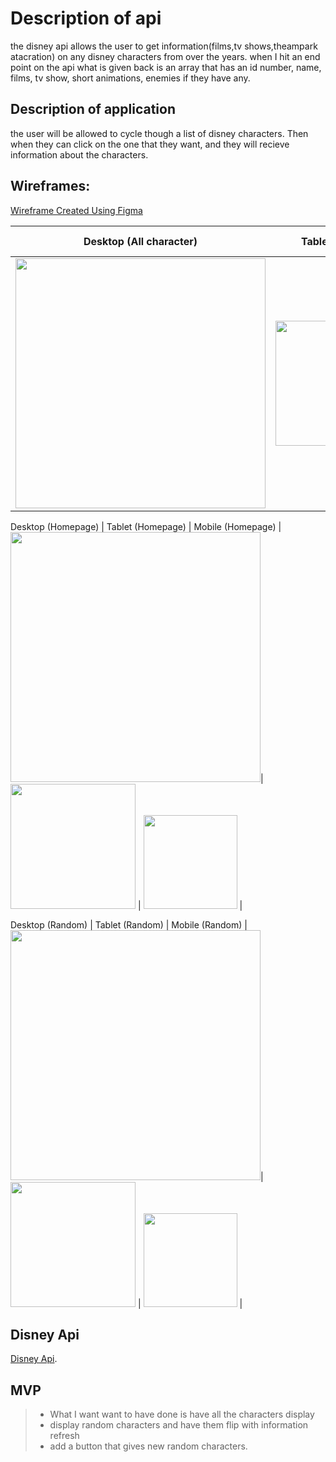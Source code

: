 # Description of api

the disney api allows the user to get information(films,tv shows,theampark atacration) on any disney characters from over the years.
when I hit an end point on the api what is given back is an array that has an id number, name, films, tv show, short animations, enemies if they have any.

## Description of application

the user will be allowed to cycle though a list of disney characters. Then when they can click on the one that they want, and they will recieve information about the characters.


## Wireframes:
[Wireframe Created Using Figma](https://www.figma.com/file/e4nOWmsBEYLBgRfb3t4tlO/Disney-Pedia?node-id=0%3A1)

Desktop (All character)         |        Tablet (Listing) | Mobile (All character)  |
:-------------------------:|:-------------------------:|:------------------:
<img src="https://i.postimg.cc/htLSMfNJ/disney-All-characters-2022-03-21-at-3-15-27-AM.png" width="400">| <img src="https://i.postimg.cc/MKRGndvg/diseny-tablet-all-characters-2022-03-21-at-12-52-56-PM.png" width="200">  | <img src="https://i.postimg.cc/Kvgck9ND/disney-mobile-all-character-2022-03-21-at-3-19-25-AM.png" width="150">  |

Desktop (Homepage)                   |        Tablet (Homepage)            | Mobile (Homepage)          |
 <img src="https://i.postimg.cc/rpqqHqLf/disney-search-desktop-2022-03-21-at-3-16-30-AM.png" width="400">| <img src="https://i.postimg.cc/qvTvyyKq/diseny-tablet-search-2022-03-21-at-1-03-17-PM.png" width="200">  | <img src="https://i.postimg.cc/T1BRNmRb/disney-mobile-search-2022-03-21-at-3-21-12-AM.png" width="150">  |

 Desktop (Random)                   |        Tablet (Random)            | Mobile (Random)          |
 <img src="https://i.postimg.cc/cLyxQQky/disney-rabdom-2022-03-21-at-3-18-24-AM.png" width="400">| <img src="https://i.postimg.cc/VkWLRv9R/disney-tablet-random2022-03-21-at-1-10-30-PM.png" width="200">  | <img src="https://i.postimg.cc/xjBCjWTK/diseny-mobile-random-2022-03-21-at-1-31-43-PM.png" width="150">  |

## Disney Api

[Disney Api](https://disneyapi.dev/).

## MVP

> * What I want want to have done is have all the characters display 
> * display random characters and have them flip with information refresh
> * add a button that gives new random characters.
